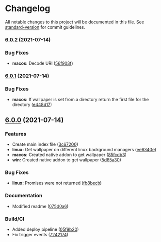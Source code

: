 # Changelog

All notable changes to this project will be documented in this file. See [standard-version](https://github.com/conventional-changelog/standard-version) for commit guidelines.

### [6.0.2](https://github.com/gergof/node-wallpaper/compare/v6.0.1...v6.0.2) (2021-07-14)


### Bug Fixes

* **macos:** Decode URI ([56f903f](https://github.com/gergof/node-wallpaper/commit/56f903f8c79bd3764958c14883d169898097ada9))

### [6.0.1](https://github.com/gergof/node-wallpaper/compare/v6.0.0...v6.0.1) (2021-07-14)


### Bug Fixes

* **macos:** If wallpaper is set from a directory return the first file for the directory ([e448d17](https://github.com/gergof/node-wallpaper/commit/e448d174dbbf2c88998b0f1b7c0c269d61de2800))

## [6.0.0](https://github.com/gergof/node-wallpaper/compare/v5.0.1...v6.0.0) (2021-07-14)


### Features

* Create main index file ([3c67200](https://github.com/gergof/node-wallpaper/commit/3c67200c342daa0a96e956b18b2ae378155de05f))
* **linux:** Get wallpaper on different linux background managers ([ee6340e](https://github.com/gergof/node-wallpaper/commit/ee6340ed0c504e6e97c1d7f3c6c37d2362d4fdd3))
* **macos:** Created native addon to get wallpaper ([85fcdb3](https://github.com/gergof/node-wallpaper/commit/85fcdb3cc1a403276b340e11826191dbd66e1a39))
* **win:** Created native addon to get wallpaper ([5d85a30](https://github.com/gergof/node-wallpaper/commit/5d85a30c82c1019999384092ebcc353387037f66))


### Bug Fixes

* **linux:** Promises were not returned ([fb8becb](https://github.com/gergof/node-wallpaper/commit/fb8becbb0a882cd1ac2ba04ef0ffa3577e500690))


### Documentation

* Modified readme ([075d0a6](https://github.com/gergof/node-wallpaper/commit/075d0a6b1bc5ff1639efb5fe7416834fcf2706ab))


### Build/CI

* Added deploy pipeline ([05f9b20](https://github.com/gergof/node-wallpaper/commit/05f9b201c818e91743ac2ca8c227d6a0395cfb2e))
* Fix trigger events ([7242174](https://github.com/gergof/node-wallpaper/commit/7242174156d7462a3955d1971e1ffc152694f2b7))
